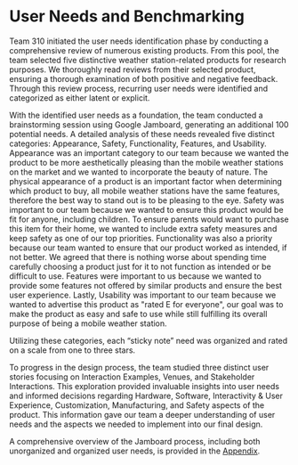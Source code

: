 # User Needs and Benchmarking 
 
Team 310 initiated the user needs identification phase by conducting a comprehensive review of numerous existing products. From this pool, the team selected five distinctive weather station-related products for research purposes. We thoroughly read reviews from their selected product, ensuring a thorough examination of both positive and negative feedback. Through this review process, recurring user needs were identified and categorized as either latent or explicit.  

With the identified user needs as a foundation, the team conducted a brainstorming session using Google Jamboard, generating an additional 100 potential needs. A detailed analysis of these needs revealed five distinct categories: Appearance, Safety, Functionality, Features, and Usability. Appearance was an important category to our team because we wanted the product to be more aesthetically pleasing than the mobile weather stations on the market and we wanted to incorporate the beauty of nature. The physical appearance of a product is an important factor when determining which product to buy, all mobile weather stations have the same features, therefore the best way to stand out is to be pleasing to the eye. Safety was important to our team because we wanted to ensure this product would be fit for anyone, including children. To ensure parents would want to purchase this item for their home, we wanted to include extra safety measures and keep safety as one of our top priorities. Functionality was also a priority because our team wanted to ensure that our product worked as intended, if not better. We agreed that there is nothing worse about spending time carefully choosing a product just for it to not function as intended or be difficult to use. Features were important to us because we wanted to provide some features not offered by similar products and ensure the best user experience. Lastly, Usability was important to our team because we wanted to advertise this product as "rated E for everyone", our goal was to make the product as easy and safe to use while still fulfilling its overall purpose of being a mobile weather station.

Utilizing these categories, each “sticky note” need was organized and rated on a scale from one to three stars.  

To progress in the design process, the team studied three distinct user stories focusing on Interaction Examples, Venues, and Stakeholder Interactions. This exploration provided invaluable insights into user needs and informed decisions regarding Hardware, Software, Interactivity & User Experience, Customization, Manufacturing, and Safety aspects of the product. This information gave our team a deeper understanding of user needs and the aspects we needed to implement into our final design.  

A comprehensive overview of the Jamboard process, including both unorganized and organized user needs, is provided in the [Appendix](Appendix.md).  

